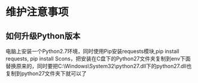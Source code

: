 # 维护注意事项

## 如何升级Python版本
电脑上安装一个Python2.7环境，同时使用Pip安装requests模块,pip install requests, pip install Scons，把安装在C盘下的Python27文件夹复制到env下面替换原来的，同时要把C:\Windows\System32\python27.dll下的python27.dll也复制到python27文件夹下就可以了
